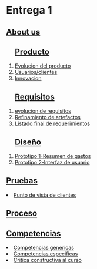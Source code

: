 <html>
<body>

<h1>Entrega 1</h1>

<h2><a href="https://github.com/ValeAranda/FisProyecto23/blob/Entrega-1/Nombres_Presentación.md">About us</a></h2>

<ol>
<h2><a href="https://github.com/ValeAranda/FisProyecto23/tree/Entrega-3/Producto">Producto</a></h2>
    <li><a href="https://github.com/ValeAranda/FisProyecto23/blob/Entrega-3/Producto/Producto.md#evolucion-del-producto"> Evolucion del producto </a></li>
    <li><a href="https://github.com/ValeAranda/FisProyecto23/blob/Entrega-3/Producto/Producto.md#usuarios"> Usuarios/clientes </a></li>
    <li><a href="https://github.com/ValeAranda/FisProyecto23/blob/Entrega-3/Producto/Producto.md#innovacion">Innovacion </a></li>
</ol>

<ol>
<h2><a href="https://github.com/ValeAranda/FisProyecto23/tree/Entrega-3/requisitos">Requisitos</a></h2>
    <li><a href="https://github.com/ValeAranda/FisProyecto23/blob/Entrega-3/requisitos/Requisitos.md#evolucion-de-requisitos">evolucion de requisitos</a></li>
    <li><a href="https://github.com/ValeAranda/FisProyecto23/blob/Entrega-3/requisitos/Requisitos.md#refinamiento-de-artefactos">Refinamiento de artefactos</a></li>
    <li><a href="https://github.com/ValeAranda/FisProyecto23/blob/Entrega-3/requisitos/Requisitos.md#refinamiento-de-artefactos">Listado final de requerimientos</a></li>
    
</ol>

<ol>
<h2><a href="https://github.com/ValeAranda/FisProyecto23/tree/Entrega-3/diseño">Diseño</a></h2>
<li><a href="https://github.com/ValeAranda/FisProyecto23/blob/Entrega-3/dise%C3%B1o/Prototipo1.md">Prototipo 1-Resumen de gastos</a></li>
<li><a href="https://github.com/ValeAranda/FisProyecto23/blob/Entrega-3/dise%C3%B1o/Prototipo2.md">Prototipo 2-Interfaz de usuario</a></li>

</ol>

<h2><a href="https://github.com/ValeAranda/FisProyecto23/tree/Entrega-3/pruebas">Pruebas</a></h2>

<li><a href="https://github.com/ValeAranda/FisProyecto23/blob/Entrega-3/pruebas/1.md">Punto de vista de clientes</a></li>
</ol>

<h2><a href="https://github.com/ValeAranda/FisProyecto23/tree/Entrega-3/proceso">Proceso</a></h2>

</ol>

<h2><a href="https://github.com/ValeAranda/FisProyecto23/tree/Entrega-3/competencias">Competencias</a></h2>
<li><a href="https://github.com/ValeAranda/FisProyecto23/blob/Entrega-3/competencias/Competencias.md#competencias-genericas">Competencias genericas</a></li>
<li><a href="https://github.com/ValeAranda/FisProyecto23/blob/Entrega-3/competencias/Competencias.md#competencias-especificas">Competencias especificas</a></li>
<li><a href="https://github.com/ValeAranda/FisProyecto23/blob/Entrega-3/competencias/Competencias.md#critica-constructiva-al-curso">Critica constructiva al curso
</a></li>

</a></li>

</ol>

</body>
</html>
